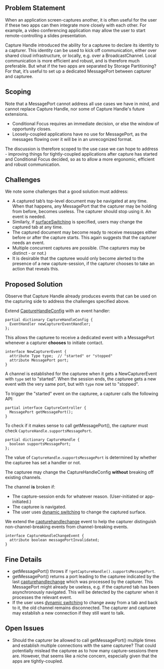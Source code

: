 ## Problem Statement

When an application screen-captures another, it is often useful for the user if these two apps can then integrate more closely with each other. For example, a video conferencing application may allow the user to start remote-controlling a slides presentation.

Capture Handle introduced the ability for a capturee to declare its identity to a capturer. This identity can be used to kick off communication, either over shared cloud infrastructure, or locally, e.g. over a BroadcastChannel. Local communication is more efficient and robust, and is therefore much preferable. But what if the two apps are separated by Storage Partitioning? For that, it’s useful to set up a dedicated MessagePort between capturer and capturee.

## Scoping

Note that a MessagePort cannot address all use cases we have in mind, and cannot replace Capture Handle, nor some of Capture Handle's future extensions.
* Conditional Focus requires an immediate decision, or else the window of opportunity closes.
* Loosely-coupled applications have no use for MessagePort, as the messages flowing over it will be in an unrecognized format.

The discussion is therefore scoped to the use case we can hope to address - improving things for tightly-coupled applications after capture has started and Conditional Focus decided, so as to allow a more ergonomic, efficient and robust communication.

## Challenges

We note some challenges that a good solution must address:
* A captured tab’s top-level document may be navigated at any time. When that happens, any MessagePort that the capturer may be holding from before, becomes useless. The capturer should stop using it. An event is needed.
* Similarly, if [surfaceSwitching](https://w3c.github.io/mediacapture-screen-share/#dom-displaymediastreamoptions-surfaceswitching) is specified, users may change the captured tab at any time.
* The captured document may become ready to receive messages either before or after the capture starts. This again suggests that the capturer needs an event.
* Multiple concurrent captures are possible. (The capturers may be distinct - or not.)
* It is desirable that the capturee would only become alerted to the presence of a new capture-session, if the capturer chooses to take an action that reveals this.

## Proposed Solution

Observe that Capture Handle already produces events that can be used on the capturing side to address the challenges specified above.


Extend [CaptureHandleConfig](https://w3c.github.io/mediacapture-handle/identity/index.html#dom-capturehandleconfig) with an event handler:
```webidl
partial dictionary CaptureHandleConfig {
  EventHandler newCapturerEventHandler;
};
```

This allows the capturee to receive a dedicated event with a MessagePort whenever a capturer **chooses** to initiate contact.

```webidl
interface NewCapturerEvent {
  attribute Type type;  // "started" or "stopped"
  attribute MessagePort port;
}
```

A channel is established for the capturee when it gets a NewCapturerEvent with `type` set to "started". When the session ends, the capturee gets a new event with the very same port, but with `type` now set to "stopped".


To trigger the "started" event on the capturee, a capturer calls the following API:
```webidl
partial interface CaptureController {
  MessagePort getMessagePort();
}
```

To check if it makes sense to call getMessagePort(), the capturer must check `CaptureHandle.supportsMessagePort`.
```webidl
partial dictionary CaptureHandle {
  boolean supportsMessagePort;
};
```
The value of `CaptureHandle.supportsMessagePort` is determined by whether the capturee has set a handler or not.

The capturee may change the CaptureHandleConfig **without** breaking off existing channels.

The channel **is** broken if:
* The capture-session ends for whatever reason. (User-initiated or app-initiated.)
* The capturee is navigated.
* The user uses [dynamic switching](https://w3c.github.io/mediacapture-screen-share/#dom-displaymediastreamoptions-surfaceswitching) to change the captured surface.

We extend the [capturehandlechange](https://w3c.github.io/mediacapture-handle/identity/index.html#dfn-capturehandlechange) event to help the capturer distinguish non-channel-breaking events from channel-breaking events.
```webidl
interface CaptureHandleChangeEvent {
  attribute boolean messagePortInvalidated;
}
```

## Fine Details

* getMessagePort() throws if `!getCaptureHandle().supportsMessagePort`.
* getMessagePort() returns a port leading to the capturee indicated by the last [capturehandlechange](https://w3c.github.io/mediacapture-handle/identity/index.html#dfn-capturehandlechange) which was processed by the capturer. This MessagePort might already be useless, e.g. if the captured tab has been asynchronously navigated. This will be detected by the capturer when it processes the relevant event.
* If the user uses [dynamic switching](https://w3c.github.io/mediacapture-screen-share/#dom-displaymediastreamoptions-surfaceswitching) to change away from a tab and back to it, the old channel remains disconnected. The capturer and capturee may establish a new connection if they still want to talk.

## Open Issues
* Should the capturer be allowed to call getMessagePort() multiple times and establish multiple connections with the same capturee? That could potentially mislead the capturee as to how many capture-sessions there are. However, that seems like a niche concern, especially given that the apps are tightly-coupled.
